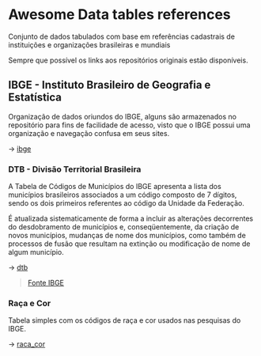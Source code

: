 # Awesome Data tables references

Conjunto de dados tabulados com base em referências cadastrais de instituições e organizações brasileiras e mundiais

Sempre que possível os links aos repositórios originais estão disponíveis.

## IBGE - Instituto Brasileiro de Geografia e Estatística

Organização de dados oriundos do IBGE, alguns são armazenados no repositório para fins de facilidade de acesso, visto que o IBGE possui uma organização e navegação confusa em seus sites.

-> [ibge](https://github.com/nunomazer/tabelas-referencia/tree/main/ibge)

### DTB - Divisão Territorial Brasileira

A Tabela de Códigos de Municípios do IBGE apresenta a lista dos municípios brasileiros associados a um código composto de 7 dígitos, sendo os dois primeiros referentes ao código da Unidade da Federação.

É atualizada sistematicamente de forma a incluir as alterações decorrentes do desdobramento de municípios e, conseqüentemente, da criação de novos municípios, mudanças de nome dos municípios, como também de processos de fusão que resultam na extinção ou modificação de nome de algum município.

-> [dtb](https://github.com/nunomazer/tabelas-referencia/tree/main/ibge/dtb)
> [Fonte IBGE](https://www.ibge.gov.br/geociencias/organizacao-do-territorio/estrutura-territorial/23701-divisao-territorial-brasileira.html?=&t=downloads&utm_source=landing&utm_medium=explica&utm_campaign=codmun)

### Raça e Cor

Tabela simples com os códigos de raça e cor usados nas pesquisas do IBGE.

-> [raca_cor](https://github.com/nunomazer/tabelas-referencia/tree/main/ibge)






